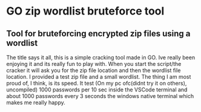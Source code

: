 # GO zip wordlist bruteforce tool
## Tool for bruteforcing encrypted zip files using a wordlist 
The title says it all, this is a simple cracking tool made in GO. Ive really been enjoying it and its really fun to play with. When you start the script/the cracker it will ask you 
for the zip file location and then the wordlist file location. I provided a test zip file and a small wordlist. The thing I am most proud of, I think, is its speed. It test (On my pc ofc(didnt try it on others), uncompiled) 1000 passwords per 10 sec inside the VSCode 
terminal and about 1000 passwords every 3 seconds the windows native terminal which makes me really happy.
